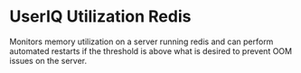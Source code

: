 # UserIQ Utilization Redis

Monitors memory utilization on a server running redis and can perform
automated restarts if the threshold is above what is desired to prevent
OOM issues on the server.
